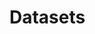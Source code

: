 # Datasets

<!-- > __NOTE__: Hands-on exploration of the ChaosBench dataset in `notebooks/01a_s2s_data_exploration.ipynb`. All data has daily and 1.5-degree resolution.
 
1. __ERA5 Reanalysis__ for Surface-Atmosphere (1979-2023). The following table indicates the 48 variables (channels) that are available for Physics-based models. Note that the __Input__ ERA5 observations contains __ALL__ fields, including the unchecked boxes:

    Parameters/Levels (hPa) | 1000 | 925 | 850 | 700 | 500 | 300 | 200 | 100 | 50 | 10
    :---------------------- | :----| :---| :---| :---| :---| :---| :---| :---| :--| :-|
    Geopotential height, z ($gpm$) | &check; | &check; | &check; | &check; | &check; | &check; | &check; | &check; | &check; | &check; |  
    Specific humidity, q ($kg kg^{-1}$) | &check; | &check; | &check; | &check; | &check; | &check; | &check; | &nbsp; | &nbsp; | &nbsp; |  
    Temperature, t ($K$) | &check; | &check; | &check; | &check; | &check; | &check; | &check; | &check; | &check; | &check; | &check; |  
    U component of wind, u ($ms^{-1}$) | &check; | &check; | &check; | &check; | &check; | &check; | &check; | &check; | &check; | &check; |  
    V component of wind, v ($ms^{-1}$) | &check; | &check; | &check; | &check; | &check; | &check; | &check; | &check; | &check; | &check; |  
    Vertical velocity, w ($Pas^{-1}$) | &nbsp; | &nbsp; | &nbsp; | &nbsp; | &check; | &nbsp; | &nbsp; | &nbsp; | &nbsp; | &nbsp; |  
    
2. __LRA5 Reanalysis__ for Terrestrial (1979-2023)

| Acronyms    | Long Name                            | Units            |
|------------------|-------------------------------------------|-----------------------|
| asn     | snow albedo                               | (0 - 1)               |
| d2m     | 2-meter dewpoint temperature              | K                     |
| e       | total evaporation                         | m of water equivalent |
| es      | snow evaporation                          | m of water equivalent |
| evabs   | evaporation from bare soil                | m of water equivalent |
| evaow   | evaporation from open water               | m of water equivalent |
| evatc   | evaporation from top of canopy            | m of water equivalent |
| evavt   | evaporation from vegetation transpiration | m of water equivalent |
| fal     | forecaste albedo                          | (0 - 1)               |
| lai\_hv | leaf area index, high vegetation          | $m^2 m^{-2}$          |
| lai\_lv | leaf area index, low vegetation           | $m^2 m^{-2}$          |
| pev     | potential evaporation                     | m                     |
| ro      | runoff                                    | m                     |
| rsn     | snow density                              | $kg m^{-3}$           |
| sd      | snow depth                                | m of water equivalent |
| sde     | snow depth water equivalent               | m                     |
| sf      | snowfall                                  | m of water equivalent |
| skt     | skin temperature                          | K                     |
| slhf    | surface latent heat flux                  | $J m^{-2}$            |
| smlt    | snowmelt                                  | m of water equivalent |
| snowc   | snowcover                                 | \%                    |
| sp      | surface pressure                          | Pa                    |
| src     | skin reservoir content                    | m of water equivalent |
| sro     | surface runoff                            | m                     |
| sshf    | surface sensible heat flux                | $J m^{-2}$            |
| ssr     | net solar radiation                       | $J m^{-2}$            |
| ssrd    | download solar radiation                  | $J m^{-2}$            |
| ssro    | sub-surface runoff                        | m                     |
| stl1    | soil temperature level 1                  | K                     |
| stl2    | soil temperature level 2                  | K                     |
| stl3    | soil temperature level 3                  | K                     |
| stl4    | soil temperature level 4                  | K                     |
| str     | net thermal radiation                     | $J m^{-2}$            |
| strd    | downward thermal radiation                | $J m^{-2}$            |
| swvl1   | volumetric soil water layer 1             | $m^3 m^{-3}$          |
| swvl2   | volumetric soil water layer 2             | $m^3 m^{-3}$          |
| swvl3   | volumetric soil water layer 3             | $m^3 m^{-3}$          |
| swvl4   | volumetric soil water layer 4             | $m^3 m^{-3}$          |
| t2m     | 2-meter temperature                       | K                     |
| tp      | total precipitation                       | m                     |
| tsn     | temperature of snow layer                 | K                     |
| u10     | 10-meter u-wind                           | $ms^{-1}$             |
| v10     | 10-meter v-wind                           | $ms^{-1}$             |


3. __ORAS Reanalysis__ for Sea-Ice (1979-2023)

| Acronyms    | Long Name                            | Units            |
|------------------|-------------------------------------------|-----------------------|
| iicethic | sea ice thickness                          | m                            |
| iicevelu | sea ice zonal velocity                     | $ms^{-1}$  |
| iicevelv | sea ice meridional velocity                | $ms^{-1}$  |
| ileadfra | sea ice concentration                      | (0-1)      |
| so14chgt | depth of 14$^\circ$ isotherm               | m          |
| so17chgt | depth of 17$^\circ$ isotherm               | m          |
| so20chgt | depth of 20$^\circ$ isotherm               | m          |
| so26chgt | depth of 26$^\circ$ isotherm               | m          |
| so28chgt | depth of 28$^\circ$ isotherm               | m          |
| sohefldo | net downward heat flux                     | $W m^{-2}$ |
| sohtc300 | heat content at upper 300m  | $J m^{-2}$ |
| sohtc700 | heat content at upper 700m | $J m^{-2}$ |
| sohtcbtm | heat content for total water column        | $J m^{-2}$ |
| sometauy | meridonial wind stress                     | $N m^{-2}$ |
| somxl010 | mixed layer depth 0.01                     | m          |
| somxl030 | mixed layer depth 0.03                     | m          |
| sosaline | salinity                                   | Practical Salinity Units (PSU) |
| sossheig | sea surface height                         | m                       |
| sosstsst | sea surface temperature                    | $^\circ C$ |
| sowaflup | net upward water flux                      | $kg/m^2/s$ |
| sozotaux | zonal wind stress                          | $N m^{-2}$ | -->



